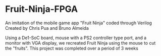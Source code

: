 # Fruit-Ninja-FPGA
An imitation of the mobile game app "Fruit Ninja" coded through Verilog
Created by Chris Pua and Bruno Almeida

Using a De1-SoC board, mouse with a PS2 controller type port, and a monitor with VGA display, we recreated Fruit Ninja using the mouse to cut the "fruits". This project was completed over a period of 3 weeks

